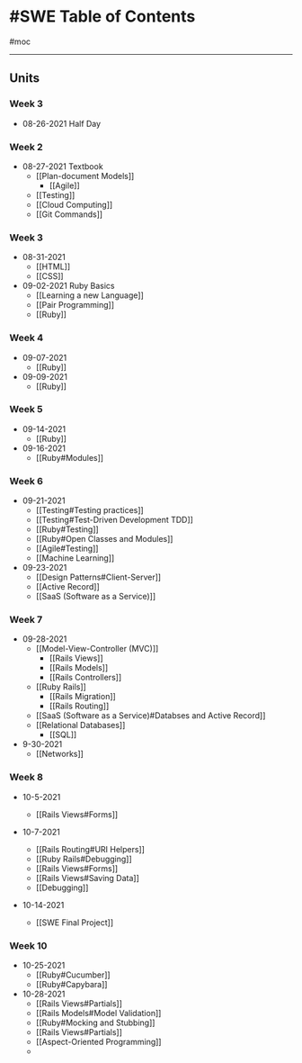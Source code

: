 # #SWE Table of Contents
#moc 

---

## Units
### Week 3
-  08-26-2021 Half Day

### Week 2
- 08-27-2021 Textbook
	- [[Plan-document Models]]
		- [[Agile]]
	- [[Testing]]
	- [[Cloud Computing]]
	- [[Git Commands]]

### Week 3
- 08-31-2021
	- [[HTML]]
	- [[CSS]]
- 09-02-2021 Ruby Basics
	- [[Learning a new Language]]
	- [[Pair Programming]]
	- [[Ruby]]

### Week 4
- 09-07-2021
	- [[Ruby]]
- 09-09-2021
	- [[Ruby]]

### Week 5
- 09-14-2021
	- [[Ruby]]
- 09-16-2021
	- [[Ruby#Modules]]

### Week 6
- 09-21-2021
	- [[Testing#Testing practices]]
	- [[Testing#Test-Driven Development TDD]]
	- [[Ruby#Testing]]
	- [[Ruby#Open Classes and Modules]]
	- [[Agile#Testing]]
	- [[Machine Learning]]
- 09-23-2021
	- [[Design Patterns#Client-Server]]
	- [[Active Record]]
	- [[SaaS (Software as a Service)]]

### Week 7
- 09-28-2021
	- [[Model-View-Controller (MVC)]]
		- [[Rails Views]]
		- [[Rails Models]]
		- [[Rails Controllers]]
	- [[Ruby Rails]]
		- [[Rails Migration]]
		- [[Rails Routing]]
	- [[SaaS (Software as a Service)#Databses and Active Record]]
	- [[Relational Databases]]
		- [[SQL]]
- 9-30-2021
	- [[Networks]]

### Week 8
- 10-5-2021
	- [[Rails Views#Forms]]
- 10-7-2021
	- [[Rails Routing#URI Helpers]]
	- [[Ruby Rails#Debugging]]
	- [[Rails Views#Forms]]
	- [[Rails Views#Saving Data]]
	- [[Debugging]]


- 10-14-2021
	- [[SWE Final Project]]

### Week 10
- 10-25-2021
	- [[Ruby#Cucumber]]
	- [[Ruby#Capybara]]
- 10-28-2021
	- [[Rails Views#Partials]]
	- [[Rails Models#Model Validation]]
	- [[Ruby#Mocking and Stubbing]]
	- [[Rails Views#Partials]]
	- [[Aspect-Oriented Programming]]
	- 